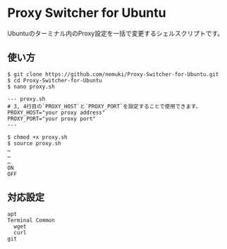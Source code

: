 # Proxy Switcher for Ubuntu
Ubuntuのターミナル内のProxy設定を一括で変更するシェルスクリプトです。

## 使い方
```
$ git clone https://github.com/nemuki/Proxy-Switcher-for-Ubuntu.git
$ cd Proxy-Switcher-for-Ubuntu
$ nano proxy.sh

--- proxy.sh
# 3, 4行目の`PROXY_HOST`と`PROXY_PORT`を設定することで使用できます。
PROXY_HOST="your proxy address"
PROXY_PORT="your proxy port"
---

$ chmod +x proxy.sh
$ source proxy.sh
…
…
…
ON
OFF
```

## 対応設定
```
apt
Terminal Common
  wget
  curl
git
```
